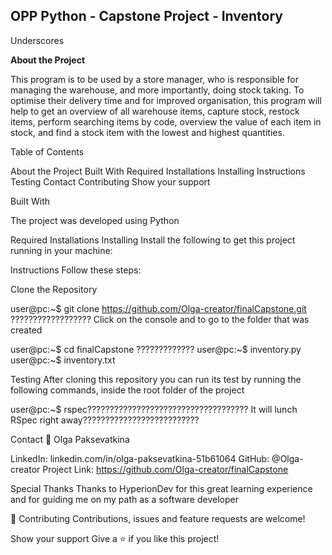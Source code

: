 ## **OPP Python - Capstone Project - Inventory**
Underscores

**About the Project**

This program is to be used by a store manager, who is responsible for managing the warehouse, and more importantly, doing stock taking. 
To optimise their delivery time and for improved organisation, this program will help to get an overview of all warehouse items, capture stock, restock items, 
perform searching items by code, overview the value of each item in stock, and find a stock item with the lowest and highest quantities.

Table of Contents

About the Project
Built With
Required Installations
Installing
Instructions
Testing
Contact
Contributing
Show your support

Built With

The project was developed using Python

Required Installations
Installing
Install the following to get this project running in your machine:

Instructions
Follow these steps:

Clone the Repository

user@pc:~$ git clone https://github.com/Olga-creator/finalCapstone.git   ??????????????????
Click on the console and to go to the folder that was created

user@pc:~$ cd finalCapstone ?????????????
user@pc:~$ inventory.py
user@pc:~$ inventory.txt

Testing
After cloning this repository you can run its test by running the following commands, inside the root folder of the project

user@pc:~$ rspec????????????????????????????????????
It will lunch RSpec right away??????????????????????????

Contact
💃 Olga Paksevatkina

LinkedIn: linkedin.com/in/olga-paksevatkina-51b61064
GitHub: @Olga-creator
Project Link: https://github.com/Olga-creator/finalCapstone

Special Thanks
Thanks to HyperionDev for this great learning experience and for guiding me on my path as a software developer

🤝 Contributing
Contributions, issues and feature requests are welcome!

Show your support
Give a ⭐️ if you like this project!
